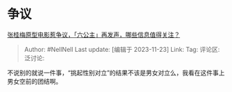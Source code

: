 # 争议
[张桂梅原型电影惹争议，「六公主」再发声，哪些信息值得关注？](https://www.zhihu.com/question/630914323/answer/3299955887)

> Author: #NellNell
> Last update: [编辑于 2023-11-23]
> Link:
> Tag:
> 评论区:
> 泛讨论:

不说别的就说一件事，“挑起性别对立”的结果不该是男女对立么，我看在这件事上男女空前的团结啊。
